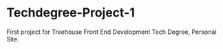 # Techdegree-Project-1
First project for Treehouse Front End Development Tech Degree, Personal Site.
